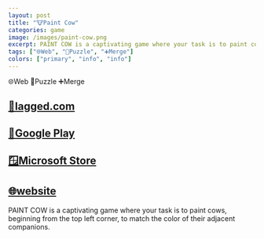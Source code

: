 ```yaml
---
layout: post
title: "🐮Paint Cow"
categories: game
image: /images/paint-cow.png
excerpt: PAINT COW is a captivating game where your task is to paint cows, beginning from the top left corner, to match the color of their adjacent companions.
tags: ["🌐Web", "🧩Puzzle", "➕Merge"]
colors: ["primary", "info", "info"]
---
```


<span class="badge badge-primary">🌐Web</span>
<span class="badge badge-info">🧩Puzzle</span>
<span class="badge badge-info">➕Merge</span>

## [🎯lagged.com](https://lagged.com/play/6236/)

## [📱Google Play](https://play.google.com/store/apps/details?id=app.netlify.paintcow.twa)

## [🪟Microsoft Store](https://www.microsoft.com/en-us/p/paintcow/9mxn73v3wqmj?activetab=pivot:overviewtab)

## [🌐website](https://paintcow.netlify.app/)


PAINT COW is a captivating game where your task is to paint cows, beginning from the top left corner, to match the color of their adjacent companions.
